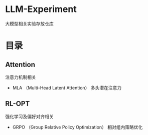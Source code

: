 # LLM-Experiment
大模型相关实验存放仓库

# 目录

## Attention  
注意力机制相关
- MLA （Multi-Head Latent Attention） 多头潜在注意力

## RL-OPT
强化学习及偏好对齐相关
- GRPO  （Group Relative Policy Optimization） 相对组内策略优化